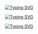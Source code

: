 [![Typing SVG](https://readme-typing-svg.herokuapp.com?size=18&duration=50&color=F70000&lines=Software+Engineer+at+Scalapay)](https://git.io/typing-svg)

[![Typing SVG](https://readme-typing-svg.herokuapp.com?size=18&duration=50&color=12F70C&lines=BSc+in+computer+science)](https://git.io/typing-svg)

[![Typing SVG](https://readme-typing-svg.herokuapp.com?size=18&duration=50&color=1877F7&lines=Find+me+on+Linkedin+for+more)](https://git.io/typing-svg)
